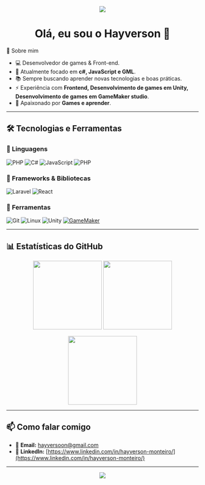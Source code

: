 <!-- Banner personalizado -->
<p align="center">
  <img src="https://capsule-render.vercel.app/api?type=waving&color=0:0f2027,100:2c5364&height=200&section=header&text=Bem-vindo%20ao%20meu%20GitHub!&fontSize=35&fontColor=fff&animation=fadeIn&fontAlignY=35"/>
</p>

<h1 align="center">Olá, eu sou o Hayverson 👋</h1>
<div style="display: inline_block><cbr>

## 🚀 Sobre mim
- 💻 Desenvolvedor de games & Front-end.  
- 🎯 Atualmente focado em **c#, JavaScript e GML**.  
- 📚 Sempre buscando aprender novas tecnologias e boas práticas.  
- ⚡ Experiência com **Frontend, Desenvolvimento de games em Unity, Desenvolvimento de games em GameMaker studio**.  
- 🎨 Apaixonado por **Games e aprender**.  

---

## 🛠️ Tecnologias e Ferramentas

### 🔹 Linguagens
![PHP](https://img.shields.io/badge/PHP-777BB4?style=for-the-badge&logo=php&logoColor=white)
![C#](https://img.shields.io/badge/C%23-239120?style=flat&logo=unity&logoColor=white)
![JavaScript](https://img.shields.io/badge/JavaScript-F7DF1E?style=for-the-badge&logo=javascript&logoColor=black)
![PHP](https://img.shields.io/badge/PHP-777BB4?style=for-the-badge&logo=php&logoColor=white)

### 🔹 Frameworks & Bibliotecas
![Laravel](https://img.shields.io/badge/Laravel-FF2D20?style=for-the-badge&logo=laravel&logoColor=white)
![React](https://img.shields.io/badge/React-20232A?style=for-the-badge&logo=react&logoColor=61DAFB)


### 🔹 Ferramentas
![Git](https://img.shields.io/badge/Git-F05032?style=for-the-badge&logo=git&logoColor=white)
![Linux](https://img.shields.io/badge/Linux-FCC624?style=for-the-badge&logo=linux&logoColor=black)
![Unity](https://img.shields.io/badge/-Unity-000000?style=flat-square&logo=unity&logoColor=white)
[![GameMaker](https://img.shields.io/badge/Made%20with-GameMaker_Studio_2-000000.svg?style=flat&logo=gamemaker)](https://www.yoyogames.com/gamemaker)

---

## 📊 Estatísticas do GitHub

<p align="center">
  <img height="180em" src="https://github-readme-stats.vercel.app/api?username=Hayversong&show_icons=true&theme=tokyonight&include_all_commits=true&count_private=true"/>
  <img height="180em" src="https://github-readme-stats.vercel.app/api/top-langs/?username=Hayversong&layout=compact&langs_count=7&theme=tokyonight"/>
</p>

<p align="center">
  <img height="180em" src="https://github-readme-streak-stats.herokuapp.com/?user=Hayversong&theme=tokyonight"/>
</p>

---

## 📫 Como falar comigo
- 📩 **Email:** hayversoon@gmail.com  
- 🔗 **LinkedIn:** [https://www.linkedin.com/in/hayverson-monteiro/](https://www.linkedin.com/in/hayverson-monteiro/)  

---

<!-- Banner inferior -->
<p align="center">
  <img src="https://capsule-render.vercel.app/api?type=waving&color=0:0f2027,100:2c5364&height=120&section=footer"/>
</p>

